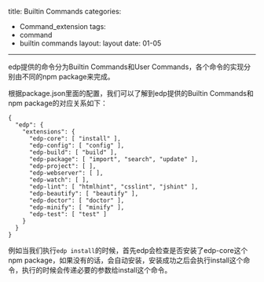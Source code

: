 title: Builtin Commands
categories:
- Command_extension
tags:
-  command
-  builtin commands
layout:
    layout
date:
    01-05
---


edp提供的命令分为Builtin Commands和User Commands，各个命令的实现分别由不同的npm package来完成。



根据package.json里面的配置，我们可以了解到edp提供的Builtin Commands和npm package的对应关系如下：

```
{
  "edp": {
    "extensions": {
      "edp-core": [ "install" ],
      "edp-config": [ "config" ],
      "edp-build": [ "build" ],
      "edp-package": [ "import", "search", "update" ],
      "edp-project": [ ],
      "edp-webserver": [ ],
      "edp-watch": [ ],
      "edp-lint": [ "htmlhint", "csslint", "jshint" ],
      "edp-beautify": [ "beautify" ],
      "edp-doctor": [ "doctor" ],
      "edp-minify": [ "minify" ],
      "edp-test": [ "test" ]
    }
  }
}
```

例如当我们执行`edp install`的时候，首先edp会检查是否安装了edp-core这个npm package，如果没有的话，会自动安装，安装成功之后会执行install这个命令，执行的时候会传递必要的参数给install这个命令。
